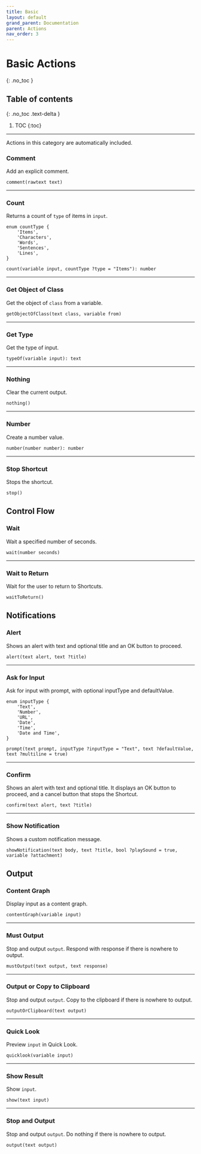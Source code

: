 ```yaml
---
title: Basic
layout: default
grand_parent: Documentation
parent: Actions
nav_order: 3
---
```


# Basic Actions
{: .no_toc }

## Table of contents
{: .no_toc .text-delta }

1. TOC
{:toc}

---

Actions in this category are automatically included.

### Comment

Add an explicit comment.

```
comment(rawtext text)
```

---

### Count

Returns a count of `type` of items in `input`.

```
enum countType {
    'Items',
    'Characters',
    'Words',
    'Sentences',
    'Lines',
}

count(variable input, countType ?type = "Items"): number
```

---

### Get Object of Class

Get the object of `class` from a variable.

```
getObjectOfClass(text class, variable from)
```

---

### Get Type

Get the type of input.

```
typeOf(variable input): text
```

---

### Nothing

Clear the current output.

```
nothing()
```

---

### Number

Create a number value.

```
number(number number): number
```

---

### Stop Shortcut

Stops the shortcut.

```
stop()
```

## Control Flow

### Wait

Wait a specified number of seconds.

```
wait(number seconds)
```

---

### Wait to Return

Wait for the user to return to Shortcuts.

```
waitToReturn()
```

## Notifications

### Alert

Shows an alert with text and optional title and an OK button to proceed.

```
alert(text alert, text ?title)
```

---

### Ask for Input

Ask for input with prompt, with optional inputType and defaultValue.

```
enum inputType {
    'Text',
    'Number',
    'URL',
    'Date',
    'Time',
    'Date and Time',
}

prompt(text prompt, inputType ?inputType = "Text", text ?defaultValue, text ?multiline = true)
```

---

### Confirm

Shows an alert with text and optional title. It displays an OK button to proceed, and a cancel button that stops the Shortcut.

```
confirm(text alert, text ?title)
```

---

### Show Notification

Shows a custom notification message.

```
showNotification(text body, text ?title, bool ?playSound = true, variable ?attachment)
```

## Output

### Content Graph

Display input as a content graph.

```
contentGraph(variable input)
```

---

### Must Output

Stop and output `output`. Respond with response if there is nowhere to output.

```
mustOutput(text output, text response)
```

---

### Output or Copy to Clipboard

Stop and output `output`. Copy to the clipboard if there is nowhere to output.

```
outputOrClipboard(text output)
```

---

### Quick Look

Preview `input` in Quick Look.

```
quicklook(variable input)
```

---

### Show Result

Show `input`.

```
show(text input)
```

---

### Stop and Output

Stop and output `output`. Do nothing if there is nowhere to output.

```
output(text output)
```
